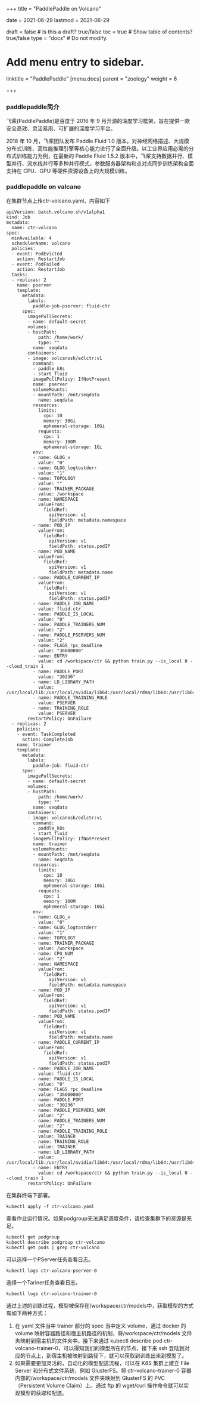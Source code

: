 +++
title =  "PaddlePaddle on Volcano"

date = 2021-06-29
lastmod = 2021-06-29

draft = false  # Is this a draft? true/false
toc = true  # Show table of contents? true/false
type = "docs"  # Do not modify.

# Add menu entry to sidebar.
linktitle = "PaddlePaddle"
[menu.docs]
  parent = "zoology"
  weight = 6

+++



### paddlepaddle简介

飞桨(PaddlePaddle)是百度于 2016 年 9 月开源的深度学习框架，旨在提供一款安全高效、灵活易用、可扩展的深度学习平台。

2018 年 10 月，飞桨团队发布 Paddle Fluid 1.0 版本，对神经网络描述、大规模分布式训练、高性能推理引擎等核心能力进行了全面升级。以工业界应用必需的分布式训练能力为例，在最新的 Paddle Fluid 1.5.2 版本中，飞桨支持数据并行、模型并行、流水线并行等多种并行模式，参数服务器架构和点对点同步训练架构全面支持在 CPU、GPU 等硬件资源设备上的大规模训练。

### paddlepaddle on valcano

在集群节点上传ctr-volcano.yaml，内容如下

```
apiVersion: batch.volcano.sh/v1alpha1
kind: Job
metadata:
  name: ctr-volcano
spec:
  minAvailable: 4
  schedulerName: volcano
  policies:
  - event: PodEvicted
    action: RestartJob
  - event: PodFailed
    action: RestartJob
  tasks:
  - replicas: 2
    name: pserver
    template:
      metadata:
        labels:
          paddle-job-pserver: fluid-ctr
      spec:
        imagePullSecrets:
        - name: default-secret
        volumes:
        - hostPath:
            path: /home/work/
            type: ""
          name: seqdata
        containers:
        - image: volcanosh/edlctr:v1
          command:
          - paddle_k8s
          - start_fluid
          imagePullPolicy: IfNotPresent
          name: pserver
          volumeMounts:
          - mountPath: /mnt/seqdata
            name: seqdata
          resources:
            limits:
              cpu: 10
              memory: 30Gi
              ephemeral-storage: 10Gi
            requests:
              cpu: 1
              memory: 100M
              ephemeral-storage: 1Gi
          env:
          - name: GLOG_v
            value: "0"
          - name: GLOG_logtostderr
            value: "1"
          - name: TOPOLOGY
            value: ""
          - name: TRAINER_PACKAGE
            value: /workspace
          - name: NAMESPACE
            valueFrom:
              fieldRef:
                apiVersion: v1
                fieldPath: metadata.namespace
          - name: POD_IP
            valueFrom:
              fieldRef:
                apiVersion: v1
                fieldPath: status.podIP
          - name: POD_NAME
            valueFrom:
              fieldRef:
                apiVersion: v1
                fieldPath: metadata.name
          - name: PADDLE_CURRENT_IP
            valueFrom:
              fieldRef:
                apiVersion: v1
                fieldPath: status.podIP
          - name: PADDLE_JOB_NAME
            value: fluid-ctr
          - name: PADDLE_IS_LOCAL
            value: "0"
          - name: PADDLE_TRAINERS_NUM
            value: "2"
          - name: PADDLE_PSERVERS_NUM
            value: "2"
          - name: FLAGS_rpc_deadline
            value: "36000000"
          - name: ENTRY
            value: cd /workspace/ctr && python train.py --is_local 0 --cloud_train 1
          - name: PADDLE_PORT
            value: "30236"
          - name: LD_LIBRARY_PATH
            value: /usr/local/lib:/usr/local/nvidia/lib64:/usr/local/rdma/lib64:/usr/lib64/mlnx_ofed/valgrind
          - name: PADDLE_TRAINING_ROLE
            value: PSERVER
          - name: TRAINING_ROLE
            value: PSERVER
        restartPolicy: OnFailure
  - replicas: 2
    policies:
    - event: TaskCompleted
      action: CompleteJob
    name: trainer
    template:
      metadata:
        labels:
          paddle-job: fluid-ctr
      spec:
        imagePullSecrets:
        - name: default-secret
        volumes:
        - hostPath:
            path: /home/work/
            type: ""
          name: seqdata
        containers:
        - image: volcanosh/edlctr:v1
          command:
          - paddle_k8s
          - start_fluid
          imagePullPolicy: IfNotPresent
          name: trainer
          volumeMounts:
          - mountPath: /mnt/seqdata
            name: seqdata
          resources:
            limits:
              cpu: 10
              memory: 30Gi
              ephemeral-storage: 10Gi
            requests:
              cpu: 1
              memory: 100M
              ephemeral-storage: 10Gi
          env:
          - name: GLOG_v
            value: "0"
          - name: GLOG_logtostderr
            value: "1"
          - name: TOPOLOGY
          - name: TRAINER_PACKAGE
            value: /workspace
          - name: CPU_NUM
            value: "2"
          - name: NAMESPACE
            valueFrom:
              fieldRef:
                apiVersion: v1
                fieldPath: metadata.namespace
          - name: POD_IP
            valueFrom:
              fieldRef:
                apiVersion: v1
                fieldPath: status.podIP
          - name: POD_NAME
            valueFrom:
              fieldRef:
                apiVersion: v1
                fieldPath: metadata.name
          - name: PADDLE_CURRENT_IP
            valueFrom:
              fieldRef:
                apiVersion: v1
                fieldPath: status.podIP
          - name: PADDLE_JOB_NAME
            value: fluid-ctr
          - name: PADDLE_IS_LOCAL
            value: "0"
          - name: FLAGS_rpc_deadline
            value: "36000000"
          - name: PADDLE_PORT
            value: "30236"
          - name: PADDLE_PSERVERS_NUM
            value: "2"
          - name: PADDLE_TRAINERS_NUM
            value: "2"
          - name: PADDLE_TRAINING_ROLE
            value: TRAINER
          - name: TRAINING_ROLE
            value: TRAINER
          - name: LD_LIBRARY_PATH
            value: /usr/local/lib:/usr/local/nvidia/lib64:/usr/local/rdma/lib64:/usr/lib64/mlnx_ofed/valgrind
          - name: ENTRY
            value: cd /workspace/ctr && python train.py --is_local 0 --cloud_train 1
        restartPolicy: OnFailure

```

在集群终端下部署。

```
kubectl apply -f ctr-volcano.yaml
```

查看作业运行情况。如果podgroup无法满足调度条件，请检查集群下的资源是充足。

```
kubectl get podgroup
kubectl describe podgroup ctr-volcano
kubectl get pods | grep ctr-volcano
```

可以选择一个PServer任务查看日志。

```
kubectl logs ctr-volcano-pserver-0
```

选择一个Tariner任务查看日志。

```
kubectl logs ctr-volcano-trainer-0
```

通过上述的训练过程，模型被保存在/workspace/ctr/models中，获取模型的方式有如下两种方式：

1. 在 yaml 文件当中 trainer 部分的 spec 当中定义 volume，通过 docker 的 volume 映射容器路径和宿主机路径的机制，将/workspace/ctr/models 文件夹映射到宿主机的文件夹中。接下来通过 kubectl describe pod ctr-volcano-trainer-0，可以得知我们的模型所在的节点，接下来 ssh 登陆到对应的节点上，到宿主机被映射到路径下，就可以获取到训练出来到模型了。
2. 如果需要更加灵活的，自动化的模型配送流程，可以在 K8S 集群上建立 File Server 和分布式文件系统，例如 GlusterFS。将 ctr-volcano-trainer-0 容器内部的/workspace/ctr/models 文件夹映射到 GlusterFS 的 PVC（Persistent Volume Claim）上。通过 ftp 的 wget/curl 操作命令就可以实现模型的获取和配送。

